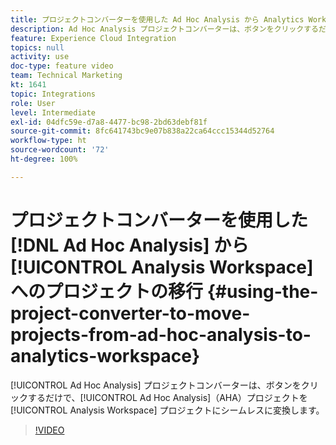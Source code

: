 ```yaml
---
title: プロジェクトコンバーターを使用した Ad Hoc Analysis から Analytics Workspace へのプロジェクトの移行
description: Ad Hoc Analysis プロジェクトコンバーターは、ボタンをクリックするだけで、Ad Hoc Analysis（AHA）プロジェクトを Analysis Workspace プロジェクトにシームレスに変換します。
feature: Experience Cloud Integration
topics: null
activity: use
doc-type: feature video
team: Technical Marketing
kt: 1641
topic: Integrations
role: User
level: Intermediate
exl-id: 04dfc59e-d7a8-4477-bc98-2bd63debf81f
source-git-commit: 8fc641743bc9e07b838a22ca64ccc15344d52764
workflow-type: ht
source-wordcount: '72'
ht-degree: 100%

---
```


# プロジェクトコンバーターを使用した [!DNL Ad Hoc Analysis] から [!UICONTROL Analysis Workspace] へのプロジェクトの移行 {#using-the-project-converter-to-move-projects-from-ad-hoc-analysis-to-analytics-workspace}

[!UICONTROL Ad Hoc Analysis] プロジェクトコンバーターは、ボタンをクリックするだけで、[!UICONTROL Ad Hoc Analysis]（AHA）プロジェクトを [!UICONTROL Analysis Workspace] プロジェクトにシームレスに変換します。

>[!VIDEO](https://video.tv.adobe.com/v/23118/?quality=12&learn=on)

